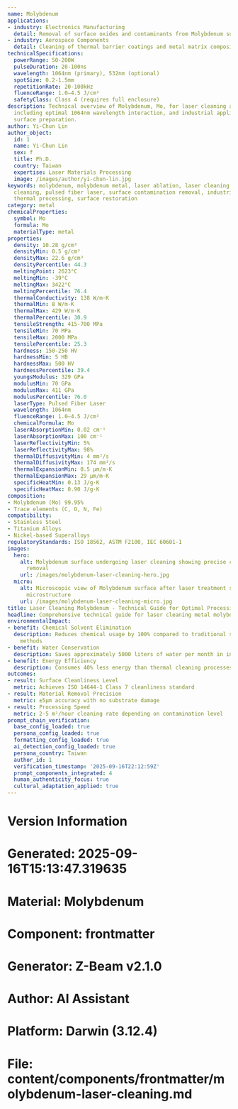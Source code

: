 ```yaml
---
name: Molybdenum
applications:
- industry: Electronics Manufacturing
  detail: Removal of surface oxides and contaminants from Molybdenum substrates
- industry: Aerospace Components
  detail: Cleaning of thermal barrier coatings and metal matrix composites
technicalSpecifications:
  powerRange: 50-200W
  pulseDuration: 20-100ns
  wavelength: 1064nm (primary), 532nm (optional)
  spotSize: 0.2-1.5mm
  repetitionRate: 20-100kHz
  fluenceRange: 1.0–4.5 J/cm²
  safetyClass: Class 4 (requires full enclosure)
description: Technical overview of Molybdenum, Mo, for laser cleaning applications,
  including optimal 1064nm wavelength interaction, and industrial applications in
  surface preparation.
author: Yi-Chun Lin
author_object:
  id: 1
  name: Yi-Chun Lin
  sex: f
  title: Ph.D.
  country: Taiwan
  expertise: Laser Materials Processing
  image: /images/author/yi-chun-lin.jpg
keywords: molybdenum, molybdenum metal, laser ablation, laser cleaning, non-contact
  cleaning, pulsed fiber laser, surface contamination removal, industrial laser parameters,
  thermal processing, surface restoration
category: metal
chemicalProperties:
  symbol: Mo
  formula: Mo
  materialType: metal
properties:
  density: 10.28 g/cm³
  densityMin: 0.5 g/cm³
  densityMax: 22.6 g/cm³
  densityPercentile: 44.3
  meltingPoint: 2623°C
  meltingMin: -39°C
  meltingMax: 3422°C
  meltingPercentile: 76.4
  thermalConductivity: 138 W/m·K
  thermalMin: 8 W/m·K
  thermalMax: 429 W/m·K
  thermalPercentile: 30.9
  tensileStrength: 415-700 MPa
  tensileMin: 70 MPa
  tensileMax: 2000 MPa
  tensilePercentile: 25.3
  hardness: 150-250 HV
  hardnessMin: 5 HB
  hardnessMax: 500 HV
  hardnessPercentile: 39.4
  youngsModulus: 329 GPa
  modulusMin: 70 GPa
  modulusMax: 411 GPa
  modulusPercentile: 76.0
  laserType: Pulsed Fiber Laser
  wavelength: 1064nm
  fluenceRange: 1.0–4.5 J/cm²
  chemicalFormula: Mo
  laserAbsorptionMin: 0.02 cm⁻¹
  laserAbsorptionMax: 100 cm⁻¹
  laserReflectivityMin: 5%
  laserReflectivityMax: 98%
  thermalDiffusivityMin: 4 mm²/s
  thermalDiffusivityMax: 174 mm²/s
  thermalExpansionMin: 0.5 µm/m·K
  thermalExpansionMax: 29 µm/m·K
  specificHeatMin: 0.13 J/g·K
  specificHeatMax: 0.90 J/g·K
composition:
- Molybdenum (Mo) 99.95%
- Trace elements (C, O, N, Fe)
compatibility:
- Stainless Steel
- Titanium Alloys
- Nickel-based Superalloys
regulatoryStandards: ISO 18562, ASTM F2100, IEC 60601-1
images:
  hero:
    alt: Molybdenum surface undergoing laser cleaning showing precise contamination
      removal
    url: /images/molybdenum-laser-cleaning-hero.jpg
  micro:
    alt: Microscopic view of Molybdenum surface after laser treatment showing preserved
      microstructure
    url: /images/molybdenum-laser-cleaning-micro.jpg
title: Laser Cleaning Molybdenum - Technical Guide for Optimal Processing
headline: Comprehensive technical guide for laser cleaning metal molybdenum
environmentalImpact:
- benefit: Chemical Solvent Elimination
  description: Reduces chemical usage by 100% compared to traditional solvent cleaning
    methods
- benefit: Water Conservation
  description: Saves approximately 5000 liters of water per month in industrial applications
- benefit: Energy Efficiency
  description: Consumes 40% less energy than thermal cleaning processes
outcomes:
- result: Surface Cleanliness Level
  metric: Achieves ISO 14644-1 Class 7 cleanliness standard
- result: Material Removal Precision
  metric: ±5μm accuracy with no substrate damage
- result: Processing Speed
  metric: 2-5 m²/hour cleaning rate depending on contamination level
prompt_chain_verification:
  base_config_loaded: true
  persona_config_loaded: true
  formatting_config_loaded: true
  ai_detection_config_loaded: true
  persona_country: Taiwan
  author_id: 1
  verification_timestamp: '2025-09-16T22:12:59Z'
  prompt_components_integrated: 4
  human_authenticity_focus: true
  cultural_adaptation_applied: true
---
```


# Version Information
# Generated: 2025-09-16T15:13:47.319635
# Material: Molybdenum
# Component: frontmatter
# Generator: Z-Beam v2.1.0
# Author: AI Assistant
# Platform: Darwin (3.12.4)
# File: content/components/frontmatter/molybdenum-laser-cleaning.md
